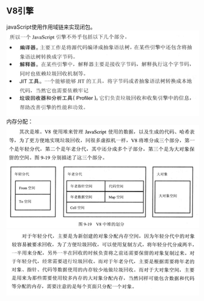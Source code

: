 ## V8引擎
javaScript使用作用域链来实现闭包。 
![avatar](./img/8.jpeg)  
内存分配：
![avatar](./img/9.jpeg)  
![avatar](./img/11.jpeg)  